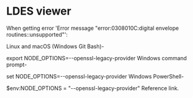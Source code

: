 # LDES viewer









When getting error 'Error message "error:0308010C:digital envelope routines::unsupported"':

Linux and macOS (Windows Git Bash)-

export NODE_OPTIONS=--openssl-legacy-provider
Windows command prompt-

set NODE_OPTIONS=--openssl-legacy-provider
Windows PowerShell-

$env:NODE_OPTIONS = "--openssl-legacy-provider"
Reference link.
